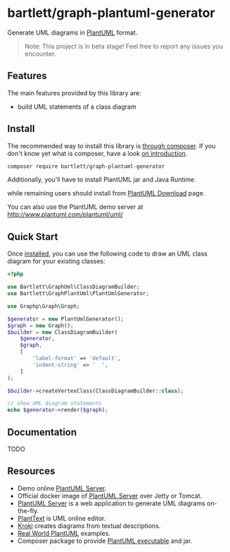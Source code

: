 # bartlett/graph-plantuml-generator

Generate UML diagrams in [PlantUML](https://plantuml.com/) format.

> Note: This project is in beta stage! Feel free to report any issues you encounter.

## Features

The main features provided by this library are:

* build UML statements of a class diagram

## Install

The recommended way to install this library is [through composer](http://getcomposer.org).
If you don't know yet what is composer, have a look [on introduction](http://getcomposer.org/doc/00-intro.md).

```bash
composer require bartlett/graph-plantuml-generator
```

Additionally, you'll have to install PlantUML jar and Java Runtime.

while remaining users should install from [PlantUML Download](https://plantuml.com/fr/download) page.

You can also use the PlantUML demo server at http://www.plantuml.com/plantuml/uml/

## Quick Start

Once [installed](#install), you can use the following code to draw an UML class
diagram for your existing classes:

```php
<?php

use Bartlett\GraphUml\ClassDiagramBuilder;
use Bartlett\GraphPlantUml\PlantUmlGenerator;

use Graphp\Graph\Graph;

$generator = new PlantUmlGenerator();
$graph = new Graph();
$builder = new ClassDiagramBuilder(
    $generator,
    $graph,
    [
        'label-format' => 'default',
        'indent-string' => '  ',
    ]
);

$builder->createVertexClass(ClassDiagramBuilder::class);

// show UML diagram statements
echo $generator->render($graph);
```

## Documentation

TODO

## Resources

* Demo online [PlantUML Server](http://www.plantuml.com/plantuml/uml/).
* Official docker image of [PlantUML Server](https://hub.docker.com/r/plantuml/plantuml-server/) over Jetty or Tomcat.
* [PlantUML Server](https://github.com/plantuml/plantuml-server) is a web application to generate UML diagrams on-the-fly.
* [PlantText](https://www.planttext.com/) is UML online editor.
* [Kroki](https://github.com/yuzutech/kroki) creates diagrams from textual descriptions.
* [Real World PlantUML](https://real-world-plantuml.com/) examples.
* Composer package to provide [PlantUML executable](https://github.com/Jawira/plantuml) and jar.
